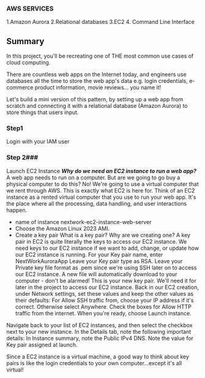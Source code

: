 ### AWS SERVICES
1.Amazon Aurora
2.Relational databases
3.EC2
4. Command Line Interface

## Summary
In this project, you'll be recreating one of THE most common use cases of cloud computing.

There are countless web apps on the Internet today, and engineers use databases all the time to store the web app's data e.g. login credentials, e-commerce product information, movie reviews... you name it!

Let's build a mini version of this pattern, by setting up a web app from scratch and connecting it with a relational database (Amazon Aurora) to store things that users input.

### Step1 ###
Login with your IAM user

### Step 2###
Launch EC2 Instance
***Why do we need an EC2 instance to run a web app?*** 
A web app needs to run on a computer. But are we going to go buy a physical computer to do this?
No! We're going to use a virtual computer that we rent through AWS. This is exactly what EC2 is here for. 
Think of an EC2 instance as a rented virtual computer that you use to run your web app. It's the place where all the processing, data handling, and user interactions happen.

- name of instance nextwork-ec2-instance-web-server
- Choose the Amazon Linux 2023 AMI.
- Create a key pair
   What is a key pair? Why are we creating one?
A key pair in EC2 is quite literally the keys to access our EC2 instance.
We need keys to our EC2 instance if we want to add, change, or update how our EC2 instance is running.
For your Key pair name, enter NextWorkAuroraApp
Leave your Key pair type as RSA.
Leave your Private key file format as .pem since we're using SSH later on to access our EC2 instance.
A new file will automatically download to your computer - don't be alarmed!
This is your new key pair. We'll need it for later in the project to access our EC2 instance.
Back in our EC2 creation, under Network settings, set these values and keep the other values as their defaults:
For Allow SSH traffic from, choose your IP address if it's correct. Otherwise select Anywhere.
Check the boxes for Allow HTTP traffic from the internet.
When you're ready, choose Launch instance.

Navigate back to your list of EC2 instances, and then select the checkbox next to your new instance.
In the Details tab, note the following important details:
In Instance summary, note the Public IPv4 DNS.
Note the value for Key pair assigned at launch.



Since a EC2 instance is a virtual machine, a good way to think about key pairs is like the login credentials to your own computer...except it's all virtual!
